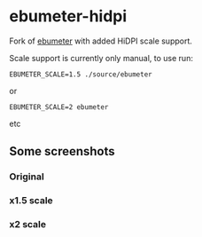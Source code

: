 ebumeter-hidpi
==============

Fork of [ebumeter](https://kokkinizita.linuxaudio.org/linuxaudio/ebumeter-doc/quickguide.html) with added HiDPI scale support.

Scale support is currently only manual, to use run:

```console
EBUMETER_SCALE=1.5 ./source/ebumeter
```

or

```console
EBUMETER_SCALE=2 ebumeter
```

etc

## Some screenshots

### Original

### x1.5 scale

### x2 scale